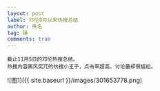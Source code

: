 ```yaml
---
layout: post
label: 邓伦8月以来热搜总结
author: 佚名
tag: 锤
comments: true
---
```


    截止11月5日的邓伦热搜总结。
    热搜内容画风突兀的热搜小王子，点击率超高，讨论量却很尴尬。
    

![图1]({{ site.baseurl }}/images/301653778.png)
